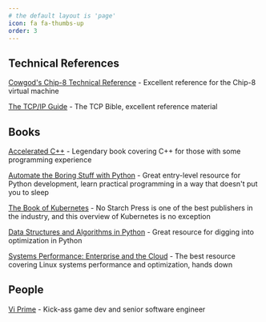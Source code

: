 ```yaml
---
# the default layout is 'page'
icon: fa fa-thumbs-up
order: 3
---
```


## Technical References
[Cowgod's Chip-8 Technical Reference](http://devernay.free.fr/hacks/chip8/C8TECH10.HTM) - Excellent reference for the Chip-8 virtual machine

[The TCP/IP Guide](https://a.co/d/adzD8Sw) - The TCP Bible, excellent reference material

## Books
[Accelerated C++](https://www.amazon.com/Accelerated-C-Practical-Programming-Example/dp/020170353X) - Legendary book covering C++ for those with some programming experience

[Automate the Boring Stuff with Python](https://www.amazon.com/Automate-Boring-Stuff-Python-Programming/dp/1593275994) - Great entry-level resource for Python development, learn practical programming in a way that doesn't put you to sleep

[The Book of Kubernetes](https://a.co/d/6pl5QR3) - No Starch Press is one of the best publishers in the industry, and this overview of Kubernetes is no exception

[Data Structures and Algorithms in Python](https://www.amazon.com/Structures-Algorithms-Python-Michael-Goodrich/dp/1118290275) - Great resource for digging into optimization in Python

[Systems Performance: Enterprise and the Cloud](https://www.amazon.com/Systems-Performance-Brendan-Gregg/dp/0136820158) - The best resource covering Linux systems performance and optimization, hands down

## People
[Vi Prime](https://vprime.dev) - Kick-ass game dev and senior software engineer
